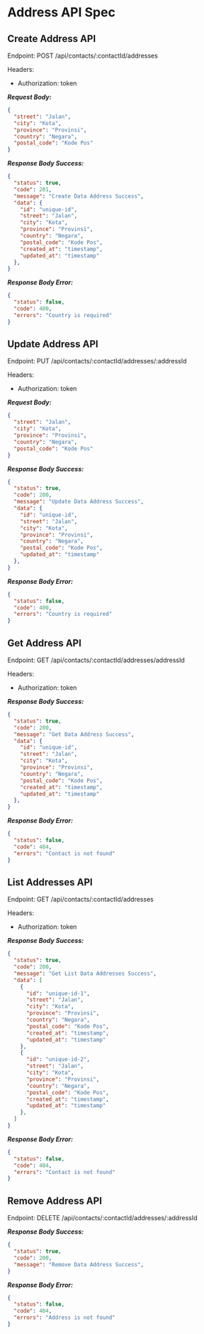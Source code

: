 # Address API Spec

## Create Address API

Endpoint: POST /api/contacts/:contactId/addresses

Headers:
- Authorization: token

***Request Body:***
```json
{
  "street": "Jalan",
  "city": "Kota",
  "province": "Provinsi",
  "country": "Negara",
  "postal_code": "Kode Pos"
}
```

***Response Body Success:***
```json
{
  "status": true,
  "code": 201,
  "message": "Create Data Address Success",
  "data": {
    "id": "unique-id",
    "street": "Jalan",
    "city": "Kota",
    "province": "Provinsi",
    "country": "Negara",
    "postal_code": "Kode Pos",
    "created_at": "timestamp",
    "updated_at": "timestamp"
  },
}
```

***Response Body Error:***
```json
{
  "status": false,
  "code": 400,
  "errors": "Country is required"
}
```


## Update Address API

Endpoint: PUT /api/contacts/:contactId/addresses/:addressId

Headers:
- Authorization: token

***Request Body:***
```json
{
  "street": "Jalan",
  "city": "Kota",
  "province": "Provinsi",
  "country": "Negara",
  "postal_code": "Kode Pos"
}
```

***Response Body Success:***
```json
{
  "status": true,
  "code": 200,
  "message": "Update Data Address Success",
  "data": {
    "id": "unique-id",
    "street": "Jalan",
    "city": "Kota",
    "province": "Provinsi",
    "country": "Negara",
    "postal_code": "Kode Pos",
    "updated_at": "timestamp"
  },
}
```

***Response Body Error:***
```json
{
  "status": false,
  "code": 400,
  "errors": "Country is required"
}
```


## Get Address API

Endpoint: GET /api/contacts/:contactId/addresses/addressId

Headers:
- Authorization: token

***Response Body Success:***
```json
{
  "status": true,
  "code": 200,
  "message": "Get Data Address Success",
  "data": {
    "id": "unique-id",
    "street": "Jalan",
    "city": "Kota",
    "province": "Provinsi",
    "country": "Negara",
    "postal_code": "Kode Pos",
    "created_at": "timestamp",
    "updated_at": "timestamp"
  },
}
```

***Response Body Error:***
```json
{
  "status": false,
  "code": 404,
  "errors": "Contact is not found"
}
```


## List Addresses API

Endpoint: GET /api/contacts/:contactId/addresses

Headers:
- Authorization: token

***Response Body Success:***
```json
{
  "status": true,
  "code": 200,
  "message": "Get List Data Addresses Success",
  "data": [
    {
      "id": "unique-id-1",
      "street": "Jalan",
      "city": "Kota",
      "province": "Provinsi",
      "country": "Negara",
      "postal_code": "Kode Pos",
      "created_at": "timestamp",
      "updated_at": "timestamp"
    },
    {
      "id": "unique-id-2",
      "street": "Jalan",
      "city": "Kota",
      "province": "Provinsi",
      "country": "Negara",
      "postal_code": "Kode Pos",
      "created_at": "timestamp",
      "updated_at": "timestamp"
    },
  ]
}
```

***Response Body Error:***
```json
{
  "status": false,
  "code": 404,
  "errors": "Contact is not found"
}
```


## Remove Address API

Endpoint: DELETE /api/contacts/:contactId/addresses/:addressId

***Response Body Success:***
```json
{
  "status": true,
  "code": 200,
  "message": "Remove Data Address Success",
}
```

***Response Body Error:***
```json
{
  "status": false,
  "code": 404,
  "errors": "Address is not found"
}
```
